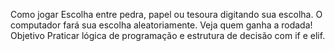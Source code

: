 Como jogar
Escolha entre pedra, papel ou tesoura digitando sua escolha.
O computador fará sua escolha aleatoriamente.
Veja quem ganha a rodada!
Objetivo
Praticar lógica de programação e estrutura de decisão com if e elif.

